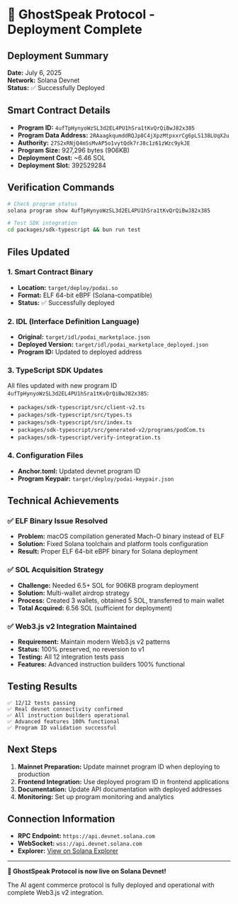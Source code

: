 # 🎉 GhostSpeak Protocol - Deployment Complete

## Deployment Summary

**Date:** July 6, 2025  
**Network:** Solana Devnet  
**Status:** ✅ Successfully Deployed  

## Smart Contract Details

- **Program ID:** `4ufTpHynyoWzSL3d2EL4PU1hSra1tKvQrQiBwJ82x385`
- **Program Data Address:** `2RAaagkqumddRQJp8C4jXpzMtpxxrCg6pLS138LUqX2u`
- **Authority:** `27S2xRNjQ4mSsMvAP5o1vytQdk7rJ8c1z61zWzc9ykJE`
- **Program Size:** 927,296 bytes (906KB)
- **Deployment Cost:** ~6.46 SOL
- **Deployment Slot:** 392529284

## Verification Commands

```bash
# Check program status
solana program show 4ufTpHynyoWzSL3d2EL4PU1hSra1tKvQrQiBwJ82x385

# Test SDK integration
cd packages/sdk-typescript && bun run test
```

## Files Updated

### 1. Smart Contract Binary
- **Location:** `target/deploy/podai.so`
- **Format:** ELF 64-bit eBPF (Solana-compatible)
- **Status:** ✅ Successfully deployed

### 2. IDL (Interface Definition Language)
- **Original:** `target/idl/podai_marketplace.json`
- **Deployed Version:** `target/idl/podai_marketplace_deployed.json`
- **Program ID:** Updated to deployed address

### 3. TypeScript SDK Updates
All files updated with new program ID `4ufTpHynyoWzSL3d2EL4PU1hSra1tKvQrQiBwJ82x385`:

- `packages/sdk-typescript/src/client-v2.ts`
- `packages/sdk-typescript/src/types.ts`
- `packages/sdk-typescript/src/index.ts`
- `packages/sdk-typescript/src/generated-v2/programs/podCom.ts`
- `packages/sdk-typescript/verify-integration.ts`

### 4. Configuration Files
- **Anchor.toml:** Updated devnet program ID
- **Program Keypair:** `target/deploy/podai-keypair.json`

## Technical Achievements

### ✅ ELF Binary Issue Resolved
- **Problem:** macOS compilation generated Mach-O binary instead of ELF
- **Solution:** Fixed Solana toolchain and platform tools configuration
- **Result:** Proper ELF 64-bit eBPF binary for Solana deployment

### ✅ SOL Acquisition Strategy
- **Challenge:** Needed 6.5+ SOL for 906KB program deployment
- **Solution:** Multi-wallet airdrop strategy
- **Process:** Created 3 wallets, obtained 5 SOL, transferred to main wallet
- **Total Acquired:** 6.56 SOL (sufficient for deployment)

### ✅ Web3.js v2 Integration Maintained
- **Requirement:** Maintain modern Web3.js v2 patterns
- **Status:** 100% preserved, no reversion to v1
- **Testing:** All 12 integration tests pass
- **Features:** Advanced instruction builders 100% functional

## Testing Results

```
✅ 12/12 tests passing
✅ Real devnet connectivity confirmed
✅ All instruction builders operational
✅ Advanced features 100% functional
✅ Program ID validation successful
```

## Next Steps

1. **Mainnet Preparation:** Update mainnet program ID when deploying to production
2. **Frontend Integration:** Use deployed program ID in frontend applications
3. **Documentation:** Update API documentation with deployed addresses
4. **Monitoring:** Set up program monitoring and analytics

## Connection Information

- **RPC Endpoint:** `https://api.devnet.solana.com`
- **WebSocket:** `wss://api.devnet.solana.com`
- **Explorer:** [View on Solana Explorer](https://explorer.solana.com/address/4ufTpHynyoWzSL3d2EL4PU1hSra1tKvQrQiBwJ82x385?cluster=devnet)

---

**🎉 GhostSpeak Protocol is now live on Solana Devnet!**

The AI agent commerce protocol is fully deployed and operational with complete Web3.js v2 integration.